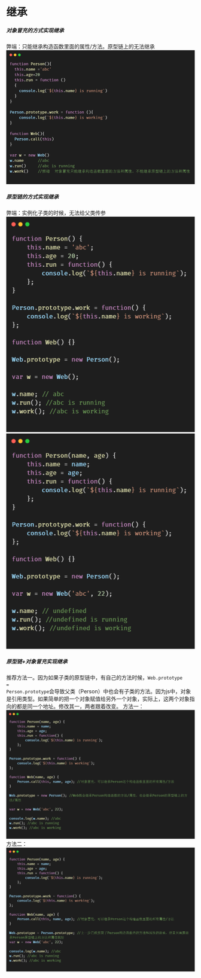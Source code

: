 # 继承

##### 对象冒充的方式实现继承
弊端：只能继承构造函数里面的属性/方法。原型链上的无法继承<br>
![avatar](./images/01.png)

##### 原型链的方式实现继承
弊端：实例化子类的时候，无法给父类传参<br>
![avatar](./images/02.png)<br>
![avatar](./images/03.png)<br>

##### 原型链+对象冒充实现继承
推荐方法一。因为如果子类的原型链中，有自己的方法时候，<code>Web.prototype = Person.prototype</code>会导致父类（Person）中也会有子类的方法。因为js中，对象是引用类型。如果简单的把一个对象赋值给另外一个对象，实际上，这两个对象指向的都是同一个地址。修改其一，两者跟着改变。
方法一：<br>
![avatar](./images/04.png)<br>
方法二：<br>
![avatar](./images/05.png)<br>